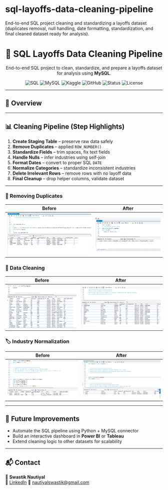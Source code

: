 # sql-layoffs-data-cleaning-pipeline
End-to-end SQL project cleaning and standardizing a layoffs dataset (duplicates removal, null handling, date formatting, standardization, and final cleaned dataset ready for analysis).
<h1 align="center">🧹 SQL Layoffs Data Cleaning Pipeline</h1>
<p align="center">
  End-to-end SQL project to clean, standardize, and prepare a layoffs dataset for analysis using <b>MySQL</b>.
</p>

<p align="center">
  <img alt="SQL" src="https://img.shields.io/badge/SQL-Data%20Cleaning-orange">
  <img alt="MySQL" src="https://img.shields.io/badge/Database-MySQL-blue?logo=mysql">
  <img alt="Kaggle" src="https://img.shields.io/badge/Data-Kaggle-lightblue?logo=kaggle">
  <img alt="GitHub" src="https://img.shields.io/badge/Version%20Control-GitHub-black?logo=github">
  <img alt="Status" src="https://img.shields.io/badge/Status-Completed-brightgreen">
  <img alt="License" src="https://img.shields.io/badge/License-MIT-yellow">
</p>

---

## 📖 Overview

---

## 📊 Cleaning Pipeline (Step Highlights)
1. **Create Staging Table** – preserve raw data safely  
2. **Remove Duplicates** – applied `ROW_NUMBER()`  
3. **Standardize Fields** – trim spaces, fix text fields  
4. **Handle Nulls** – infer industries using self-join  
5. **Format Dates** – convert to proper SQL `DATE`  
6. **Normalize Categories** – standardize inconsistent industries  
7. **Delete Irrelevant Rows** – remove rows with no layoff data  
8. **Final Cleanup** – drop helper columns, validate dataset  

---

### 🔁 Removing Duplicates
| Before | After |
|--------|-------|
| ![Duplicates Before](https://github.com/Swastiknautiyal/sql-layoffs-data-cleaning-pipeline/blob/main/before_duplicates.png) | ![Duplicates After](https://github.com/Swastiknautiyal/sql-layoffs-data-cleaning-pipeline/blob/main/after_deletingduplicates.png ) |

### 🧹 Data Cleaning
| Before | After |
|--------|-------|
| ![Cleaning Before](https://github.com/Swastiknautiyal/sql-layoffs-data-cleaning-pipeline/blob/main/before_cleaning.png) | ![Cleaning After](https://github.com/Swastiknautiyal/sql-layoffs-data-cleaning-pipeline/blob/main/after_cleaning.png) |

### 🏷️ Industry Normalization
| Before | After |
|--------|-------|
| ![Industry Before](https://github.com/Swastiknautiyal/sql-layoffs-data-cleaning-pipeline/blob/main/before_industry.png) | ![Industry After](https://github.com/Swastiknautiyal/sql-layoffs-data-cleaning-pipeline/blob/main/after_industry.png) |

---

## 🎯 Future Improvements
- Automate the SQL pipeline using Python + MySQL connector  
- Build an interactive dashboard in **Power BI** or **Tableau**  
- Extend cleaning logic to other datasets for scalability  

---

## 📬 Contact
👤 **Swastik Nautiyal**  
🔗 [LinkedIn](https://www.linkedin.com/in/swastik-nautiyal-/) 
📧 nautiyalswastik@gmail.com
